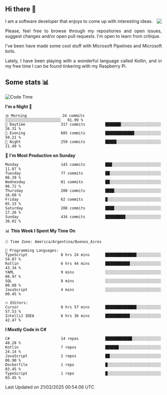 ## Hi there :slightly_smiling_face:

<img src="https://github-readme-stats.vercel.app/api?username=victorgrycuk&show_icons=true&count_private=true&title_color=F7941E&icon_color=F7941E" align="right">

<p align="justify">
I am a software developer that enjoys to come up with interesting ideas.
<p/>

<p align= "justify">
Please, feel free to browse through my repositories and open issues, suggest changes and/or open pull requests. I'm open to learn from critique.
<p/>


<p align= "justify">
I've been have made some cool stuff with Microsoft Pipelines and Microsoft bots.
<p/>

<p align= "justify">
Lately, I have been playing with a wonderful language called Kotlin, and in my free time I can be found tinkering with my Raspberry Pi.
<p/>

## Some stats :bar_chart:
<!--START_SECTION:waka-->
![Code Time](http://img.shields.io/badge/Code%20Time-2%2C158%20hrs%2024%20mins-blue)

**I'm a Night 🦉** 

```text
🌞 Morning                24 commits          ░░░░░░░░░░░░░░░░░░░░░░░░░   01.99 % 
🌆 Daytime                317 commits         ███████░░░░░░░░░░░░░░░░░░   26.31 % 
🌃 Evening                605 commits         █████████████░░░░░░░░░░░░   50.21 % 
🌙 Night                  259 commits         █████░░░░░░░░░░░░░░░░░░░░   21.49 % 
```
📅 **I'm Most Productive on Sunday** 

```text
Monday                   143 commits         ███░░░░░░░░░░░░░░░░░░░░░░   11.87 % 
Tuesday                  77 commits          ██░░░░░░░░░░░░░░░░░░░░░░░   06.39 % 
Wednesday                81 commits          ██░░░░░░░░░░░░░░░░░░░░░░░   06.72 % 
Thursday                 200 commits         ████░░░░░░░░░░░░░░░░░░░░░   16.60 % 
Friday                   62 commits          █░░░░░░░░░░░░░░░░░░░░░░░░   05.15 % 
Saturday                 208 commits         ████░░░░░░░░░░░░░░░░░░░░░   17.26 % 
Sunday                   434 commits         █████████░░░░░░░░░░░░░░░░   36.02 % 
```


📊 **This Week I Spent My Time On** 

```text
🕑︎ Time Zone: America/Argentina/Buenos_Aires

💬 Programming Languages: 
TypeScript               8 hrs 24 mins       ██████████████░░░░░░░░░░░   54.07 % 
Kotlin                   6 hrs 44 mins       ███████████░░░░░░░░░░░░░░   43.34 % 
YAML                     9 mins              ░░░░░░░░░░░░░░░░░░░░░░░░░   00.97 % 
SQL                      8 mins              ░░░░░░░░░░░░░░░░░░░░░░░░░   00.88 % 
JavaScript               4 mins              ░░░░░░░░░░░░░░░░░░░░░░░░░   00.45 % 

🔥 Editors: 
Cursor                   8 hrs 57 mins       ██████████████░░░░░░░░░░░   57.53 % 
IntelliJ IDEA            6 hrs 36 mins       ███████████░░░░░░░░░░░░░░   42.47 % 
```

**I Mostly Code in C#** 

```text
C#                       14 repos            ████████████░░░░░░░░░░░░░   48.28 % 
Kotlin                   7 repos             ██████░░░░░░░░░░░░░░░░░░░   24.14 % 
JavaScript               2 repos             ██░░░░░░░░░░░░░░░░░░░░░░░   06.90 % 
Dockerfile               1 repo              █░░░░░░░░░░░░░░░░░░░░░░░░   03.45 % 
TypeScript               1 repo              █░░░░░░░░░░░░░░░░░░░░░░░░   03.45 % 
```




 Last Updated on 21/02/2025 00:54:06 UTC
<!--END_SECTION:waka-->
